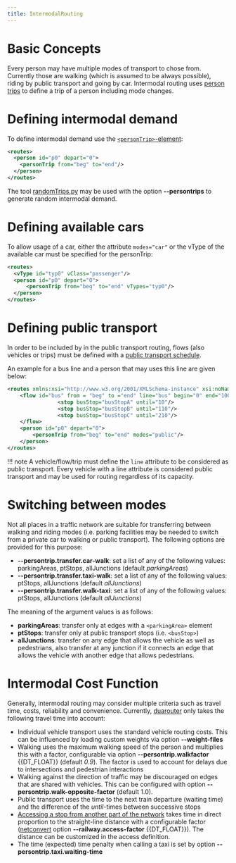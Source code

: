 ```yaml
---
title: IntermodalRouting
---
```


# Basic Concepts

Every person may have multiple modes of transport to chose from.
Currently those are walking (which is assumed to be always possible),
riding by public transport and going by car. Intermodal routing uses
[person trips](Specification/Persons.md#persontrips) to define a
trip of a person including mode changes.

# Defining intermodal demand

To define intermodal demand use the
[`<personTrip>`-element](Specification/Persons.md#persontrips):

```xml
<routes>
  <person id="p0" depart="0">
    <personTrip from="beg" to="end"/>
  </person>
</routes>
```

The tool [randomTrips.py](Tools/Trip.md#randomtripspy) may be
used with the option **--persontrips** to generate random intermodal demand.

# Defining available cars

To allow usage of a car, either the attribute `modes="car"` or the vType of the
available car must be specified for the personTrip:

```xml
<routes>
  <vType id="typ0" vClass="passenger"/>
  <person id="p0" depart="0">
      <personTrip from="beg" to="end" vTypes="typ0"/>
  </person>
</routes>
```

# Defining public transport

In order to be included by in the public transport routing, flows (also vehicles or trips) must be defined
with a [public transport schedule](Simulation/Public_Transport.md#public_transport_schedules).

An example for a bus line and a person that may uses this line are given below:

```xml
<routes xmlns:xsi="http://www.w3.org/2001/XMLSchema-instance" xsi:noNamespaceSchemaLocation="http://sumo.dlr.de/xsd/routes_file.xsd">
    <flow id="bus" from = "beg" to ="end" line="bus" begin="0" end="1000" period="300">
                <stop busStop="busStopA" until="10"/>
                <stop busStop="busStopB" until="110"/>
                <stop busStop="busStopC" until="210"/>
    </flow>
    <person id="p0" depart="0">
        <personTrip from="beg" to="end" modes="public"/>
    </person>
</routes>
```
!!! note 
    A vehicle/flow/trip must define the `line` attribute to be considered as public transport. Every vehicle with a line attribute is considered public transport and may be used for routing regardless of its capacity.

# Switching between modes

Not all places in a traffic network are suitable for transferring between walking and riding modes (i.e. parking facilities may be needed to switch from a private car to walking or public transport). The following options are provided for this purpose:

- **--persontrip.transfer.car-walk**: set a list of any of the following values: parkingAreas, ptStops, allJunctions (default *parkingAreas*)  
- **--persontrip.transfer.taxi-walk**: set a list of any of the following values: ptStops, allJunctions (default *allJunctions*)
- **--persontrip.transfer.walk-taxi**: set a list of any of the following values: ptStops, allJunctions (default *allJunctions*)

The meaning of the argument values is as follows:

- **parkingAreas**: transfer only at edges with a `<parkingArea>` element
- **ptStops**: transfer only at public transport stops (i.e. `<busStop>`)
- **allJunctions**: transfer on any edge that allows the vehicle as well as pedestrians, also transfer at any junction if it connects an edge that allows the vehicle with another edge that allows pedestrians.


# Intermodal Cost Function

Generally, intermodal routing may consider multiple criteria such as
travel time, costs, reliability and convenience. Currently,
[duarouter](duarouter.md) only takes the following travel time
into account:

- Individual vehicle transport uses the standard vehicle routing
  costs. This can be influenced by loading custom weights via option **--weight-files**
- Walking uses the maximum walking speed of the person and multiplies
  this with a factor, configurable via option **--persontrip.walkfactor** {{DT_FLOAT}} (default *0.9*). The
  factor is used to account for delays due to intersections and
  pedestrian interactions
- Walking against the direction of traffic may be discouraged on edges that are shared with vehicles. This can be configured with option **--persontrip.walk-opposite-factor**  (default 1.0).
- Public transport uses the time to the next train departure (waiting time) and the difference of the *until*-times between successive stops
- [Accessing a stop from another part of the network](Simulation/Public_Transport.md#access_lanes) takes
  time in direct proportion to the straight-line distance with a
  configurable factor ([netconvert](netconvert.md) option **--railway.access-factor** {{DT_FLOAT}}). The distance can be customized in the access definition.
- The time (expected) time penalty when calling a taxi is set by option **--persontrip.taxi.waiting-time**
